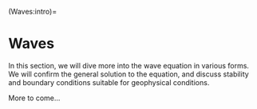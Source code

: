 (Waves:intro)=
# Waves

In this section, we will dive more into the wave equation in various forms. We will confirm the general solution to the equation, and discuss stability and boundary conditions suitable for geophysical conditions.

More to come...

```{tableofcontents}
```